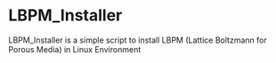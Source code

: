 # LBPM_Installer
LBPM_Installer is a simple script to install LBPM (Lattice Boltzmann for Porous Media) in Linux Environment
